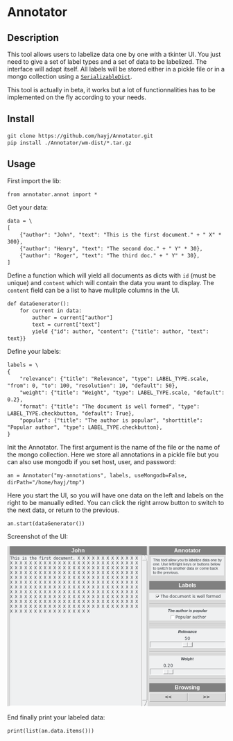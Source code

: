 # Annotator

## Description

This tool allows users to labelize data one by one with a tkinter UI. You just need to give a set of label types and a set of data to be labelized. The interface will adapt itself. All labels will be stored either in a pickle file or in a mongo collection using a [`SerializableDict`](https://github.com/hayj/DataStructureTools).

This tool is actually in beta, it works but a lot of functionnalities has to be implemented on the fly according to your needs.

## Install

	git clone https://github.com/hayj/Annotator.git
	pip install ./Annotator/wm-dist/*.tar.gz

## Usage

First import the lib:

	from annotator.annot import *

Get your data:

	data = \
	[
		{"author": "John", "text": "This is the first document." + " X" * 300},
		{"author": "Henry", "text": "The second doc." + " Y" * 30},
		{"author": "Roger", "text": "The third doc." + " Y" * 30},
	]

Define a function which will yield all documents as dicts with `id` (must be unique) and `content` which will contain the data you want to display. The `content` field can be a list to have mulitple columns in the UI.

	def dataGenerator():
		for current in data:
			author = current["author"]
			text = current["text"]
			yield {"id": author, "content": {"title": author, "text": text}}

Define your labels:

	labels = \
	{
		"relevance": {"title": "Relevance", "type": LABEL_TYPE.scale, "from": 0, "to": 100, "resolution": 10, "default": 50},
		"weight": {"title": "Weight", "type": LABEL_TYPE.scale, "default": 0.2},
		"format": {"title": "The document is well formed", "type": LABEL_TYPE.checkbutton, "default": True},
		"popular": {"title": "The author is popular", "shorttitle": "Popular author", "type": LABEL_TYPE.checkbutton},
	}

Init the Annotator. The first argument is the name of the file or the name of the mongo collection. Here we store all annotations in a pickle file but you can also use mongodb if you set host, user, and password:

	an = Annotator("my-annotations", labels, useMongodb=False, dirPath="/home/hayj/tmp")

Here you start the UI, so you will have one data on the left and labels on the right to be manually edited. You can click the right arrow button to switch to the next data, or return to the previous.

	an.start(dataGenerator())

Screenshot of the UI:

![alt text](ui.png "Logo Title Text 1")

End finally print your labeled data:

	print(list(an.data.items()))
